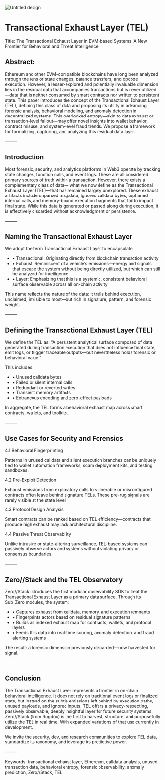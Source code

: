 ![Untitled design](https://github.com/user-attachments/assets/a6694e84-1600-41a4-a0fb-bb4aeca4707f)


# Transactional Exhaust Layer (TEL)

Title: The Transactional Exhaust Layer in EVM-based Systems: A New Frontier for Behavioral and Threat Intelligence

## Abstract:

Ethereum and other EVM-compatible blockchains have long been analyzed through the lens of state changes, balance
transfers, and opcode execution. However, a lesser-explored and potentially invaluable dimension lies in the residual data
that accompanies transactions but is never utilized—data that is neither consumed by smart contracts nor written to
persistent state. This paper introduces the concept of the Transactional Exhaust Layer (TEL), defining this class of data and
proposing its utility in advancing forensic analysis, behavioral modeling, and anomaly detection in decentralized systems.
This overlooked entropy—akin to data exhaust or transaction-level fallout—may offer novel insights into wallet behavior,
contract misuse, and system-level fraud trends. We propose a framework for formalizing, capturing, and analyzing this
residual data layer.

⸻

## Introduction
   
Most forensic, security, and analytics platforms in Web3 operate by tracking state changes, function calls, and event logs.
These are all considered primary sources of truth within a transaction. However, there exists a complementary class of data—
what we now define as the Transactional Exhaust Layer (TEL)—that has remained largely unexplored.
These exhaust artifacts include unparsed msg.data, ignored calldata bytes, orphaned internal calls, and memory-bound
execution fragments that fail to impact final state. While this data is generated or passed along during execution, it is
effectively discarded without acknowledgment or persistence.

⸻

## Naming the Transactional Exhaust Layer
   
We adopt the term Transactional Exhaust Layer to encapsulate:
  * • Transactional: Originating directly from blockchain transaction activity
  * • Exhaust: Reminiscent of a vehicle’s emissions—energy and signals that escape the system without being directly
    utilized, but which can still be analyzed for intelligence
  * • Layer: Emphasizing that this is a systemic, consistent behavioral surface observable across all on-chain activity

This name reflects the nature of the data: it trails behind execution, unclaimed, invisible to most—but rich in signature,
pattern, and forensic weight.

⸻

## Defining the Transactional Exhaust Layer (TEL)
   
We define the TEL as:
“A persistent analytical surface composed of data generated during transaction execution that does not influence final state,
emit logs, or trigger traceable outputs—but nevertheless holds forensic or behavioral value.”

This includes:
  * • Unused calldata bytes
  * • Failed or silent internal calls
  * • Redundant or reverted writes
  * • Transient memory artifacts
  * • Extraneous encoding and zero-effect payloads

In aggregate, the TEL forms a behavioral exhaust map across smart contracts, wallets, and toolkits.

⸻

## Use Cases for Security and Forensics


4.1 Behavioral Fingerprinting

Patterns in unused calldata and silent execution branches can be uniquely tied to wallet automation frameworks, scam
deployment kits, and testing sandboxes.


4.2 Pre-Exploit Detection

Exhaust emissions from exploratory calls to vulnerable or misconfigured contracts often leave behind signature TELs. These
pre-rug signals are rarely visible at the state level.


4.3 Protocol Design Analysis

Smart contracts can be ranked based on TEL efficiency—contracts that produce high exhaust may lack architectural
discipline.


4.4 Passive Threat Observability

Unlike intrusive or state-altering surveillance, TEL-based systems can passively observe actors and systems without violating
privacy or consensus boundaries.

⸻

## Zero//Stack and the TEL Observatory
    
Zero//Stack introduces the first modular observability SDK to treat the Transactional Exhaust Layer as a primary data
surface. Through its Sub_Zero modules, the system:
  * • Captures exhaust from calldata, memory, and execution remnants
  * • Fingerprints actors based on residual signature patterns
  * • Builds an indexed exhaust map for contracts, wallets, and protocol layers
  * • Feeds this data into real-time scoring, anomaly detection, and fraud alerting systems

The result: a forensic dimension previously discarded—now harvested for signal.

⸻

## Conclusion
    
The Transactional Exhaust Layer represents a frontier in on-chain behavioral intelligence. It does not rely on traditional event
logs or finalized state, but instead on the subtle emissions left behind by execution paths, unused payloads, and ignored
inputs. TEL offers a privacy-respecting, passively observable, deeply insightful layer for future security systems.
Zero//Stack (from Rugdox) is the first to harvest, structure, and purposefully utilize the TEL in real time. With expanded
variations of that use currently in development.

We invite the security, dev, and research communities to explore TEL data, standardize its taxonomy, and leverage its
predictive power.

⸻

Keywords: transactional exhaust layer, Ethereum, calldata analysis, unused transaction data, behavioral entropy, forensic
observability, anomaly prediction, Zero//Stack, TEL

